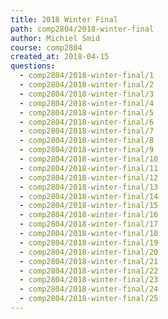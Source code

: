 ```yaml
---
title: 2018 Winter Final
path: comp2804/2018-winter-final
author: Michiel Smid
course: comp2804
created_at: 2018-04-15
questions:
  - comp2804/2018-winter-final/1
  - comp2804/2018-winter-final/2
  - comp2804/2018-winter-final/3
  - comp2804/2018-winter-final/4
  - comp2804/2018-winter-final/5
  - comp2804/2018-winter-final/6
  - comp2804/2018-winter-final/7
  - comp2804/2018-winter-final/8
  - comp2804/2018-winter-final/9
  - comp2804/2018-winter-final/10
  - comp2804/2018-winter-final/11
  - comp2804/2018-winter-final/12
  - comp2804/2018-winter-final/13
  - comp2804/2018-winter-final/14
  - comp2804/2018-winter-final/15
  - comp2804/2018-winter-final/16
  - comp2804/2018-winter-final/17
  - comp2804/2018-winter-final/18
  - comp2804/2018-winter-final/19
  - comp2804/2018-winter-final/20
  - comp2804/2018-winter-final/21
  - comp2804/2018-winter-final/22
  - comp2804/2018-winter-final/23
  - comp2804/2018-winter-final/24
  - comp2804/2018-winter-final/25
---
```

